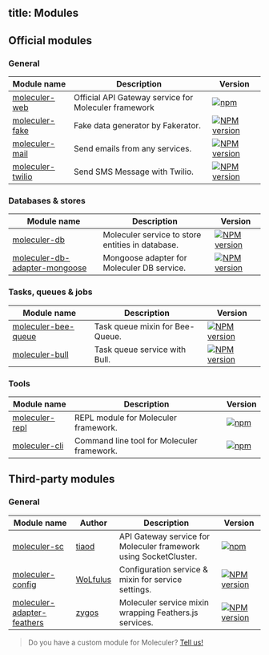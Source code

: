 title: Modules
---
## Official modules

### General
| Module name | Description | Version |
|-------------|-------------|---------|
| [moleculer-web](moleculer-web.html) | Official API Gateway service for Moleculer framework | [![npm](https://img.shields.io/npm/v/moleculer-web.svg?maxAge=3600)](https://www.npmjs.com/package/moleculer-web)
| [moleculer-fake](https://github.com/ice-services/moleculer-addons/tree/master/packages/moleculer-fake#readme) | Fake data generator by Fakerator. | [![NPM version](https://img.shields.io/npm/v/moleculer-fake.svg)](https://www.npmjs.com/package/moleculer-fake)
| [moleculer-mail](https://github.com/ice-services/moleculer-addons/tree/master/packages/moleculer-mail#readme) | Send emails from any services. | [![NPM version](https://img.shields.io/npm/v/moleculer-mail.svg)](https://www.npmjs.com/package/moleculer-mail)
| [moleculer-twilio](https://github.com/ice-services/moleculer-addons/tree/master/packages/moleculer-twilio#readme) | Send SMS Message with Twilio. | [![NPM version](https://img.shields.io/npm/v/moleculer-twilio.svg)](https://www.npmjs.com/package/moleculer-twilio)

### Databases & stores
| Module name | Description | Version |
|-------------|-------------|---------|
| [moleculer-db](https://github.com/ice-services/moleculer-addons/tree/master/packages/moleculer-db#readme) | Moleculer service to store entities in database. | [![NPM version](https://img.shields.io/npm/v/moleculer-db.svg)](https://www.npmjs.com/package/moleculer-db)
| [moleculer-db-adapter-mongoose](https://github.com/ice-services/moleculer-addons/tree/master/packages/moleculer-db-adapter-mongoose#readme) | Mongoose adapter for Moleculer DB service. | [![NPM version](https://img.shields.io/npm/v/moleculer-db-adapter-mongoose.svg)](https://www.npmjs.com/package/moleculer-db-adapter-mongoose)

### Tasks, queues & jobs
| Module name | Description | Version |
|-------------|-------------|---------|
| [moleculer-bee-queue](https://github.com/ice-services/moleculer-addons/tree/master/packages/moleculer-bee-queue#readme) | Task queue mixin for Bee-Queue. | [![NPM version](https://img.shields.io/npm/v/moleculer-bee-queue.svg)](https://www.npmjs.com/package/moleculer-bee-queue)
| [moleculer-bull](https://github.com/ice-services/moleculer-addons/tree/master/packages/moleculer-bull#readme) | Task queue service with Bull. | [![NPM version](https://img.shields.io/npm/v/moleculer-bull.svg)](https://www.npmjs.com/package/moleculer-bull)

### Tools
| Module name | Description | Version |
|-------------|-------------|---------|
| [moleculer-repl](moleculer-repl.html) | REPL module for Moleculer framework. | [![npm](https://img.shields.io/npm/v/moleculer-repl.svg?maxAge=3600)](https://www.npmjs.com/package/moleculer-repl)
| [moleculer-cli](moleculer-cli.html) | Command line tool for Moleculer framework. | [![npm](https://img.shields.io/npm/v/moleculer-cli.svg?maxAge=3600)](https://www.npmjs.com/package/moleculer-cli)


## Third-party modules

### General
| Module name | Author |Description | Version |
|-------------|--------|------------|---------|
| [moleculer-sc](https://github.com/tiaod/moleculer-sc#readme) | [tiaod](https://github.com/tiaod) | API Gateway service for Moleculer framework using SocketCluster. | [![npm](https://img.shields.io/npm/v/moleculer-sc.svg?maxAge=3600)](https://www.npmjs.com/package/moleculer-sc)
| [moleculer-config](https://github.com/idwall/moleculer-config#readme) | [WoLfulus](https://github.com/WoLfulus) | Configuration service & mixin for service settings. | [![NPM version](https://img.shields.io/npm/v/moleculer-config.svg?maxAge=3600)](https://www.npmjs.com/package/moleculer-config)
| [moleculer-adapter-feathers](https://github.com/zygos/moleculer-adapter-feathers#readme) | [zygos](zygos) | Moleculer service mixin wrapping Feathers.js services. | [![NPM version](https://img.shields.io/npm/v/moleculer-adapter-feathers.svg?maxAge=3600)](https://www.npmjs.com/package/moleculer-adapter-feathers)

> Do you have a custom module for Moleculer? [Tell us!](https://github.com/ice-services/moleculer/issues)
